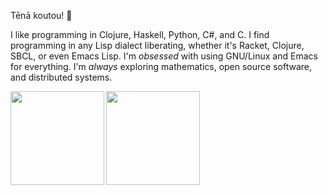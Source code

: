 Tēnā koutou! :wave:

I like programming in Clojure, Haskell, Python, C#, and C. I find programming in any Lisp dialect liberating, whether it's Racket, Clojure, SBCL, or even Emacs Lisp. I'm _obsessed_ with using GNU/Linux and Emacs for everything. I'm _always_ exploring mathematics, open source software, and distributed systems.

<div>
<a href="https://github.com/darth10">
  <img align="left" height="150px" src="https://github-readme-stats-si6v.vercel.app/api?username=darth10&show_icons=true&theme=dark&count_private=true&&hide=contribs" />
</a>

<a href="https://github.com/darth10">
  <img align="left" height="150px" src="https://github-readme-stats-si6v.vercel.app/api/top-langs/?username=darth10&layout=compact&show_icons=true&theme=dark&hide=vim%20script,mustache,ruby,shell&langs_count=6" />
</a>
</div>

